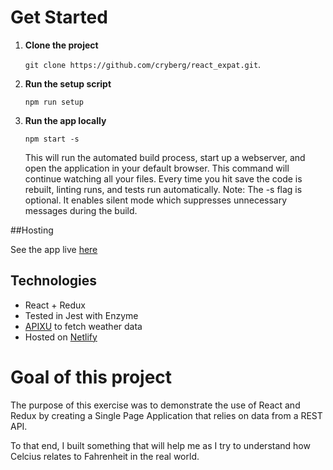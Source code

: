 # Get Started

1. **Clone the project**

    `git clone https://github.com/cryberg/react_expat.git`.

3. **Run the setup script**

    `npm run setup`

4. **Run the app locally**

    `npm start -s`

    This will run the automated build process, start up a webserver, and open the application in your default browser. This command will continue watching all your files. Every time you hit save the code is rebuilt, linting runs, and tests run automatically. Note: The -s flag is optional. It enables silent mode which suppresses unnecessary messages during the build.

##Hosting

See the app live [here](https://compassionate-swartz-0450c3.netlify.com/) 

## Technologies

* React + Redux
* Tested in Jest with Enzyme
* [APIXU](https://www.apixu.com/api.aspx) to fetch weather data
* Hosted on [Netlify](https://www.netlify.com/)

# Goal of this project

The purpose of this exercise was to demonstrate the use of React and Redux by creating a Single Page Application that relies on data from a REST API.

To that end, I built something that will help me as I try to understand how Celcius relates to Fahrenheit in the real world. 